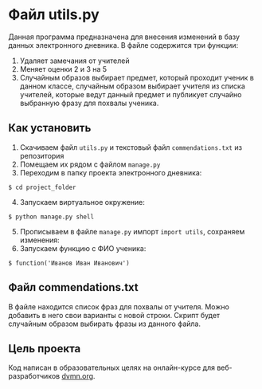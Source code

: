 # Файл utils.py
Данная программа предназначена для внесения изменений в базу данных электронного дневника. В файле содержится три функции:  
1. Удаляет замечания от учителей
2. Меняет оценки 2 и 3 на 5
3. Случайным образов выбирает предмет, который проходит ученик в данном классе, случайным образом выбирает учителя из списка учителей, 
которые ведут данный предмет и публикует случайно выбранную фразу для похвалы ученика.  

## Как установить

1. Скачиваем файл `utils.py` и текстовый файл `commendations.txt` из репозитория
1. Помещаем их рядом с файлом `manage.py`
3. Переходим в папку проекта электронного дневника:  
```
$ cd project_folder
```
4. Запускаем виртуальное окружение:  
```
$ python manage.py shell
```
5. Прописываем в файле `manage.py` импорт `import utils`, сохраняем изменения:  
6. Запускаем функцию с ФИО ученика:  
```
$ function('Иванов Иван Иванович')
```
## Файл commendations.txt
В файле находится список фраз для похвалы от учителя. Можно добавить в него свои варианты с новой строки. Скрипт будет случайным образом выбирать фразы из данного файла.

## Цель проекта
Код написан в образовательных целях на онлайн-курсе для веб-разработчиков [dvmn.org](https://dvmn.org/).

 

 
